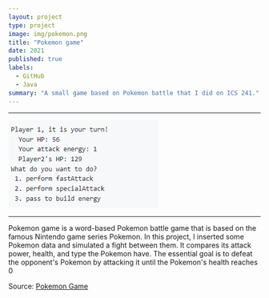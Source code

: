 ```yaml
---
layout: project
type: project
image: img/pokemon.png
title: "Pokemon game"
date: 2021
published: true
labels:
  - GitHub
  - Java
summary: "A small game based on Pokemon battle that I did on ICS 241."
---
```

<hr>
<img class="img-fluid" src="../img/pokemon1.png">
<hr>
Pokemon game is a word-based Pokemon battle game that is based on the famous Nintendo game series Pokemon. In this
project, I inserted some Pokemon data and simulated a fight between them. It compares its attack power, health, and
type the Pokemon have. The essential goal is to defeat the opponent's Pokemon by attacking it until the Pokemon's
health reaches 0


Source: <a href="https://github.com/ICSatKCC/a5-pokemon-battle-game-f20-group-3-3/tree/develop"><i class="large github icon "></i>Pokemon Game</a>
